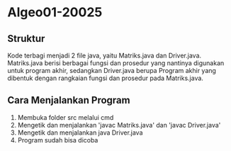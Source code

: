 # Algeo01-20025

## Struktur
Kode terbagi menjadi 2 file java, yaitu Matriks.java dan Driver.java. Matriks.java berisi berbagai fungsi dan prosedur yang nantinya digunakan untuk program akhir, sedangkan Driver.java berupa Program akhir yang dibentuk dengan rangkaian fungsi dan prosedur pada Matriks.java.

## Cara Menjalankan Program
1. Membuka folder src melalui cmd
2. Mengetik dan menjalankan 'javac Matriks.java' dan 'javac Driver.java'
3. Mengetik dan menjalankan java Driver.java
4. Program sudah bisa dicoba
